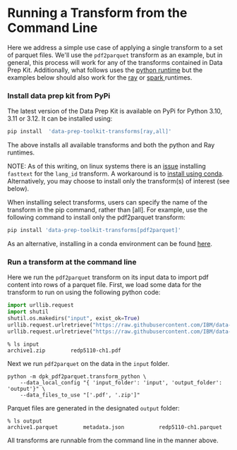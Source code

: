 # Running a Transform from the Command Line 
Here we address a simple use case of applying a single transform to a 
set of parquet files. 
We'll use the `pdf2parquet` transform as an example, but in general, this process
will work for any of the transforms contained in Data Prep Kit.
Additionally, what follows uses the 
[python runtime](../../data-processing-lib/doc/python-runtime.md)
but the examples below should also work for the
[ray](../../data-processing-lib/doc/ray-runtime.md)
or
[spark ](../../data-processing-lib/doc/spark-runtime.md)
runtimes.

### Install data prep kit from PyPi

The latest version of the Data Prep Kit is available on PyPi for Python 3.10, 3.11 or 3.12. It can be installed using: 

```bash
pip install  'data-prep-toolkit-transforms[ray,all]'
```

The above installs all available transforms and both the python and Ray runtimes. 

NOTE: As of this writing, on linux systems there is an 
[issue](https://github.com/IBM/data-prep-kit/issues/873) 
installing `fasttext` for the `lang_id` transform. 
A workaround is to
[install using conda](quick-start.md#conda).
Alternatively, you may choose to install only the transform(s) of interest (see below).

When installing select transforms, users can specify the name of the transform in the pip command, rather than [all]. For example, use the following command to install only the pdf2parquet transform:
```bash
pip install 'data-prep-toolkit-transforms[pdf2parquet]'
```
As an alternative, installing in a conda environment
can be found
[here](quick-start.md#conda).

### Run a transform at the command line
Here we run the `pdf2parquet` transform on its input data to 
import pdf content into rows of a parquet file.
First, we load some data for the transform to run on using the following python code:
```python
import urllib.request
import shutil
shutil.os.makedirs("input", exist_ok=True)
urllib.request.urlretrieve("https://raw.githubusercontent.com/IBM/data-prep-kit/dev/transforms/language/pdf2parquet/test-data/input/archive1.zip", "input/archive1.zip")
urllib.request.urlretrieve("https://raw.githubusercontent.com/IBM/data-prep-kit/dev/transforms/language/pdf2parquet/test-data/input/redp5110-ch1.pdf", "input/redp5110-ch1.pdf")
```
```shell 
% ls input
archive1.zip		redp5110-ch1.pdf
```

Next we run `pdf2parquet` on the data in the `input` folder.
```shell
python -m dpk_pdf2parquet.transform_python \
    --data_local_config "{ 'input_folder': 'input', 'output_folder': 'output'}" \
    --data_files_to_use "['.pdf', '.zip']" 
```
Parquet files are generated in the designated `output` folder:
```shell
% ls output
archive1.parquet        metadata.json           redp5110-ch1.parquet
```
All transforms are runnable from the command line in the manner above.